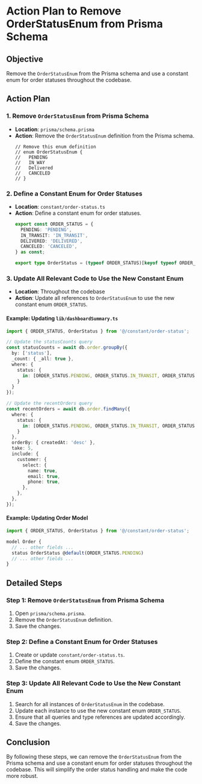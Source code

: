 # Action Plan to Remove OrderStatusEnum from Prisma Schema

## Objective
Remove the `OrderStatusEnum` from the Prisma schema and use a constant enum for order statuses throughout the codebase.

## Action Plan

### 1. Remove `OrderStatusEnum` from Prisma Schema
- **Location**: `prisma/schema.prisma`
- **Action**: Remove the `OrderStatusEnum` definition from the Prisma schema.
  ```prisma
  // Remove this enum definition
  // enum OrderStatusEnum {
  //   PENDING
  //   IN_WAY
  //   Delivered
  //   CANCELED
  // }
  ```

### 2. Define a Constant Enum for Order Statuses
- **Location**: `constant/order-status.ts`
- **Action**: Define a constant enum for order statuses.
  ```typescript
  export const ORDER_STATUS = {
    PENDING: 'PENDING',
    IN_TRANSIT: 'IN_TRANSIT',
    DELIVERED: 'DELIVERED',
    CANCELED: 'CANCELED',
  } as const;

  export type OrderStatus = (typeof ORDER_STATUS)[keyof typeof ORDER_STATUS];
  ```

### 3. Update All Relevant Code to Use the New Constant Enum
- **Location**: Throughout the codebase
- **Action**: Update all references to `OrderStatusEnum` to use the new constant enum `ORDER_STATUS`.

#### Example: Updating `lib/dashboardSummary.ts`
  ```typescript
  import { ORDER_STATUS, OrderStatus } from '@/constant/order-status';

  // Update the statusCounts query
  const statusCounts = await db.order.groupBy({
    by: ['status'],
    _count: { _all: true },
    where: {
      status: {
        in: [ORDER_STATUS.PENDING, ORDER_STATUS.IN_TRANSIT, ORDER_STATUS.DELIVERED, ORDER_STATUS.CANCELED]
      }
    }
  });

  // Update the recentOrders query
  const recentOrders = await db.order.findMany({
    where: {
      status: {
        in: [ORDER_STATUS.PENDING, ORDER_STATUS.IN_TRANSIT, ORDER_STATUS.DELIVERED, ORDER_STATUS.CANCELED]
      }
    },
    orderBy: { createdAt: 'desc' },
    take: 5,
    include: {
      customer: {
        select: {
          name: true,
          email: true,
          phone: true,
        },
      },
    },
  });
  ```

#### Example: Updating Order Model
  ```typescript
  import { ORDER_STATUS, OrderStatus } from '@/constant/order-status';

  model Order {
    // ... other fields ...
    status OrderStatus @default(ORDER_STATUS.PENDING)
    // ... other fields ...
  }
  ```

## Detailed Steps

### Step 1: Remove `OrderStatusEnum` from Prisma Schema
1. Open `prisma/schema.prisma`.
2. Remove the `OrderStatusEnum` definition.
3. Save the changes.

### Step 2: Define a Constant Enum for Order Statuses
1. Create or update `constant/order-status.ts`.
2. Define the constant enum `ORDER_STATUS`.
3. Save the changes.

### Step 3: Update All Relevant Code to Use the New Constant Enum
1. Search for all instances of `OrderStatusEnum` in the codebase.
2. Update each instance to use the new constant enum `ORDER_STATUS`.
3. Ensure that all queries and type references are updated accordingly.
4. Save the changes.

## Conclusion
By following these steps, we can remove the `OrderStatusEnum` from the Prisma schema and use a constant enum for order statuses throughout the codebase. This will simplify the order status handling and make the code more robust.
